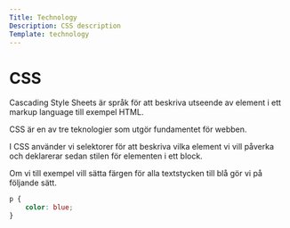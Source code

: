 ```yaml
---
Title: Technology
Description: CSS description
Template: technology
---
```


CSS
===========

Cascading Style Sheets är språk för att beskriva utseende av element i ett markup language till exempel HTML.

CSS är en av tre teknologier som utgör fundamentet för webben.

I CSS använder vi selektorer för att beskriva vilka element vi vill påverka och deklarerar sedan stilen för elementen i ett block.

Om vi till exempel vill sätta färgen för alla textstycken till blå gör vi på följande sätt.

```css
p {
    color: blue;
}
```